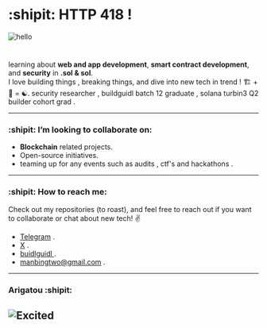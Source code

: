# :shipit:  HTTP 418 ! 
![hello](https://media.tenor.com/XKqcJyUCWYkAAAAj/hello-minion.gif)


# 
learning about **web and app development**, **smart contract development**, and **security** in **.sol & sol**.  
I love building things , breaking things, and dive into new tech in trend ! 🏗️ + 🔨 = ☯️.
security researcher , buildguidl batch 12 graduate , solana turbin3 Q2 builder cohort grad .


---

### :shipit: I’m looking to collaborate on:
- **Blockchain** related projects.
- Open-source initiatives.
- teaming up for any events such as audits , ctf's and hackathons .


---

### :shipit: How to reach me:
Check out my repositories (to roast), and feel free to reach out if you want to collaborate or chat about new tech! ✌️
- [Telegram](https://t.me/YUN0HU) .
- [X](https://x.com/yun0hu) .
- [ buidlguidl ](https://batch12.buidlguidl.com/builders/0xD692E6FCCC221a28cD6D57436Ec9F7cEf8c6D490) .
- manbingtwo@gmail.com .

---

### Arigatou :shipit:

![Excited](https://media1.giphy.com/media/D6hGrNr6w0JUY/giphy.webp?cid=790b7611lrse574qukl55c3t02tffai1850aeb9t2tkengai&ep=v1_gifs_search&rid=giphy.webp&ct=g)
---
